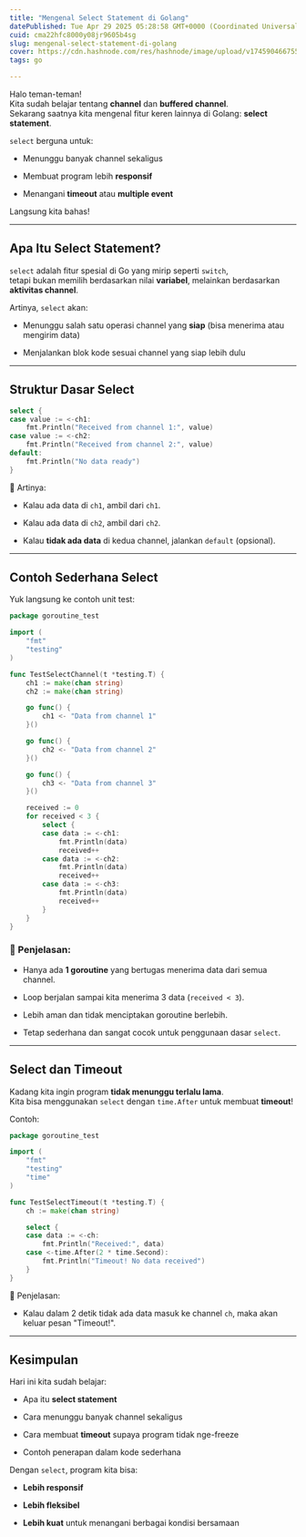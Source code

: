 ```yaml
---
title: "Mengenal Select Statement di Golang"
datePublished: Tue Apr 29 2025 05:28:58 GMT+0000 (Coordinated Universal Time)
cuid: cma22hfc8000y08jr9605b4sg
slug: mengenal-select-statement-di-golang
cover: https://cdn.hashnode.com/res/hashnode/image/upload/v1745904667553/0037adc0-5e73-46c3-8586-57aa36fdff64.png
tags: go

---
```


Halo teman-teman!  
Kita sudah belajar tentang **channel** dan **buffered channel**.  
Sekarang saatnya kita mengenal fitur keren lainnya di Golang: **select statement**.

`select` berguna untuk:

* Menunggu banyak channel sekaligus
    
* Membuat program lebih **responsif**
    
* Menangani **timeout** atau **multiple event**
    

Langsung kita bahas!

---

## Apa Itu Select Statement?

`select` adalah fitur spesial di Go yang mirip seperti `switch`,  
tetapi bukan memilih berdasarkan nilai **variabel**, melainkan berdasarkan **aktivitas channel**.

Artinya, `select` akan:

* Menunggu salah satu operasi channel yang **siap** (bisa menerima atau mengirim data)
    
* Menjalankan blok kode sesuai channel yang siap lebih dulu
    

---

## Struktur Dasar Select

```go
select {
case value := <-ch1:
    fmt.Println("Received from channel 1:", value)
case value := <-ch2:
    fmt.Println("Received from channel 2:", value)
default:
    fmt.Println("No data ready")
}
```

🧠 Artinya:

* Kalau ada data di `ch1`, ambil dari `ch1`.
    
* Kalau ada data di `ch2`, ambil dari `ch2`.
    
* Kalau **tidak ada data** di kedua channel, jalankan `default` (opsional).
    

---

## Contoh Sederhana Select

Yuk langsung ke contoh unit test:

```go
package goroutine_test

import (
	"fmt"
	"testing"
)

func TestSelectChannel(t *testing.T) {
	ch1 := make(chan string)
	ch2 := make(chan string)

	go func() {
		ch1 <- "Data from channel 1"
	}()

	go func() {
		ch2 <- "Data from channel 2"
	}()

	go func() {
		ch3 <- "Data from channel 3"
	}()

	received := 0
	for received < 3 {
    	select {
    	case data := <-ch1:
    		fmt.Println(data)
            received++ 
    	case data := <-ch2:
    		fmt.Println(data)
            received++
    	case data := <-ch3:
    		fmt.Println(data)
            received++
    	}
    }
}
```

### 🧠 Penjelasan:

* Hanya ada **1 goroutine** yang bertugas menerima data dari semua channel.
    
* Loop berjalan sampai kita menerima 3 data (`received < 3`).
    
* Lebih aman dan tidak menciptakan goroutine berlebih.
    
* Tetap sederhana dan sangat cocok untuk penggunaan dasar `select`.
    

---

## Select dan Timeout

Kadang kita ingin program **tidak menunggu terlalu lama**.  
Kita bisa menggunakan `select` dengan `time.After` untuk membuat **timeout**!

Contoh:

```go
package goroutine_test

import (
	"fmt"
	"testing"
	"time"
)

func TestSelectTimeout(t *testing.T) {
	ch := make(chan string)

	select {
	case data := <-ch:
		fmt.Println("Received:", data)
	case <-time.After(2 * time.Second):
		fmt.Println("Timeout! No data received")
	}
}
```

🧠 Penjelasan:

* Kalau dalam 2 detik tidak ada data masuk ke channel `ch`, maka akan keluar pesan "Timeout!".
    

---

## Kesimpulan

Hari ini kita sudah belajar:

* Apa itu **select statement**
    
* Cara menunggu banyak channel sekaligus
    
* Cara membuat **timeout** supaya program tidak nge-freeze
    
* Contoh penerapan dalam kode sederhana
    

Dengan `select`, program kita bisa:

* **Lebih responsif**
    
* **Lebih fleksibel**
    
* **Lebih kuat** untuk menangani berbagai kondisi bersamaan